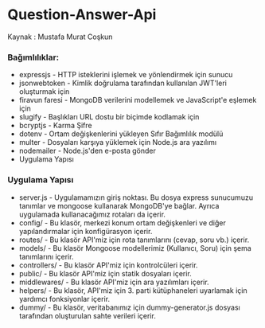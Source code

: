 # Question-Answer-Api

Kaynak : Mustafa Murat Coşkun
<h3> Bağımlılıklar: </h3>
  <ul>
    <li>expressjs - HTTP isteklerini işlemek ve yönlendirmek için sunucu </li>
    <li>jsonwebtoken - Kimlik doğrulama tarafından kullanılan JWT'leri oluşturmak için </li>
    <li>firavun faresi - MongoDB verilerini modellemek ve JavaScript'e eşlemek için</li>
    <li> slugify - Başlıkları URL dostu bir biçimde kodlamak için</li>
    <li> bcryptjs - Karma Şifre</li>
    <li> dotenv - Ortam değişkenlerini yükleyen Sıfır Bağımlılık modülü</li>
    <li> multer - Dosyaları karşıya yüklemek için Node.js ara yazılımı</li>
    <li> nodemailer - Node.js'den e-posta gönder</li>
    <li> Uygulama Yapısı</li>
 </ul>

<h3>  Uygulama Yapısı  </h3>
  <ul>

<li>server.js - Uygulamamızın giriş noktası. Bu dosya express sunucumuzu tanımlar ve mongoose kullanarak MongoDB'ye bağlar. Ayrıca uygulamada kullanacağımız rotaları da içerir.</li>
<li>config/ - Bu klasör, merkezi konum ortam değişkenleri ve diğer yapılandırmalar için konfigürasyon içerir.</li>
<li>routes/ - Bu klasör API'miz için rota tanımlarını (cevap, soru vb.) içerir.</li>
<li>models/ - Bu klasör Mongoose modellerimiz (Kullanıcı, Soru) için şema tanımlarını içerir.</li>
<li>controllers/ - Bu klasör API'miz için kontrolcüleri içerir.</li>
<li>public/ - Bu klasör API'miz için statik dosyaları içerir.</li>
<li>middlewares/ - Bu klasör API'miz için ara yazılımları içerir.</li>
<li>helpers/ - Bu klasör, API'miz için 3. parti kütüphaneleri uyarlamak için yardımcı fonksiyonlar içerir.</li>
<li>dummy/ - Bu klasör, veritabanımız için dummy-generator.js dosyası tarafından oluşturulan sahte verileri içerir.</li>
 </ul>
